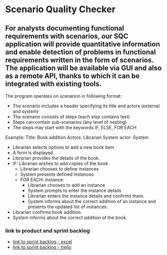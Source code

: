 # Scenario Quality Checker
## For analysts documenting functional requirements with scenarios, our SQC application will provide quantitative information and enable detection of problems in functional requirements written in the form of scenarios. The application will be available via GUI and also as a remote API, thanks to which it can be integrated with existing tools.
The program operates on scenarion in following format:
- The scenario includes a header specifying its title and actors (external and system)
- The scenario consists of steps (each step contains text)
- Steps can contain sub-scenarios (any level of nesting)
- The steps may start with the keywords IF, ELSE, FOR EACH

Example:
Title: Book addition
Actors:  Librarian
System actor: System

- Librarian selects options to add a new book item
- A form is displayed.
- Librarian provides the details of the book.
- IF: Librarian wishes to add copies of the book
    - Librarian chooses to define instances
    - System presents defined instances
    - FOR EACH: instance:
        - Librarian chooses to add an instance
        - System prompts to enter the instance details
        - Librarian enters the instance details and confirms them.
        - System informs about the correct addition of an instance and presents the updated list of instances.
- Librarian confirms book addition.
- System informs about the correct addition of the book.

### link to product and sprint backlog 
- [link to sprint backlog - excel](https://docs.google.com/spreadsheets/d/1VTPMHFyXUM11LUr3ILr5nuh_HHOfM-2V/edit?usp=sharing&ouid=107569523661238886492&rtpof=true&sd=true)
- [link to sprint backlog - trello](https://trello.com/b/Ag2yoZ3L/scrum-board)

